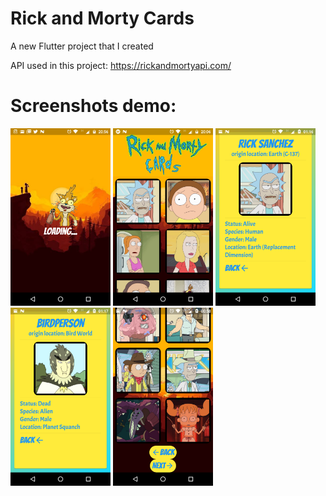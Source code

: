 # **Rick and Morty Cards**

A new Flutter project that I created

API used in this project: https://rickandmortyapi.com/

# Screenshots demo:

<p float="left">
  <img src="/flutter_01.png" width="160" />
  <img src="/flutter_02.png" width="160" /> 
  <img src="/flutter_03.png" width="160" />
  <img src="/flutter_04.png" width="160" />
  <img src="/flutter_05.png" width="160" />
</p>

